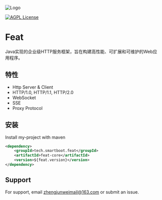 
![Logo](logo.svg)


[![AGPL License](https://img.shields.io/badge/license-AGPL-blue.svg)](http://www.gnu.org/licenses/agpl-3.0)


# Feat

Java实现的企业级HTTP服务框架，旨在构建高性能、可扩展和可维护的Web应用程序。

## 特性
- Http Server & Client
- HTTP/1.0, HTTP/1.1, HTTP/2.0
- WebSocket
- SSE
- Proxy Protocol



## 安装

Install my-project with maven

```xml
<dependency>
    <groupId>tech.smartboot.feat</groupId>
    <artifactId>feat-core</artifactId>
    <version>${feat.version}</version>
</dependency>
```


## Support

For support, email [zhengjunweimail@163.com](mailto:zhengjunweimail@163.com) or submit an issue.

